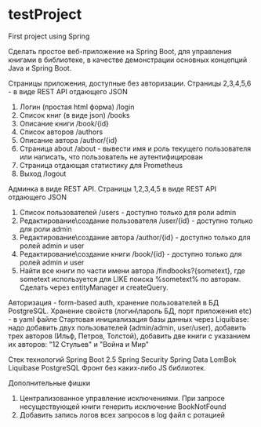 # testProject
First project using Spring

Сделать простое веб-приложение на Spring Boot, для управления книгами в библиотеке, в качестве демонстрации основных концепций Java и Spring Boot.

Страницы приложения, доступные без авторизации. Страницы 2,3,4,5,6 - в виде REST API отдающего JSON
1. Логин (простая html форма) /login
2. Список книг (в виде json) /books
3. Описание книги	/book/{id}
4. Список авторов  /authors
5. Описание автора /author/{id}
6. Страница about /about - вывести имя и роль текущего пользователя или написать, что пользователь не аутентифицирован
7. Страница отдающая статистику для Prometheus
8. Выход /logout

Админка в виде REST API. Страницы 1,2,3,4,5 в виде REST API отдающего JSON
1. Список пользователей  /users - доступно только для роли admin
2. Редактирование\создание пользователя /user/{id} - доступно только для роли admin
3. Редактирование\создание автора /author/{id} - доступно только для ролей admin и user
4. Редактирование\создание книги /book/{id} - доступно только для ролей admin и user
5. Найти все книги по части имени автора /findbooks?{sometext}, где sometext используется для LIKE поиска %sometext% по авторам. Сделать через entityManager и createQuery.

Авторизация - form-based auth, хранение пользователей в БД PostgreSQL.
Хранение свойств (логин\пароль БД, порт приложения etc) - в yaml файле
Стартовая инициализация базы данных через Liquibase: надо добавить двух пользователей (admin/admin, user/user), добавить трех авторов (Ильф, Петров, Толстой), добавить две книги с указанием их авторов: "12 Стульев" и "Война и Мир"

Стек технологий
Spring Boot 2.5
Spring Security
Spring Data
LomBok
Liquibase 
PostgreSQL
Фронт без каких-либо JS библиотек.

Дополнительные фишки
1. Централизованное управление исключениями. При запросе несуществующей книги генерить исключение BookNotFound
2. Добавить запись логов всех запросов в log файл с ротацией
